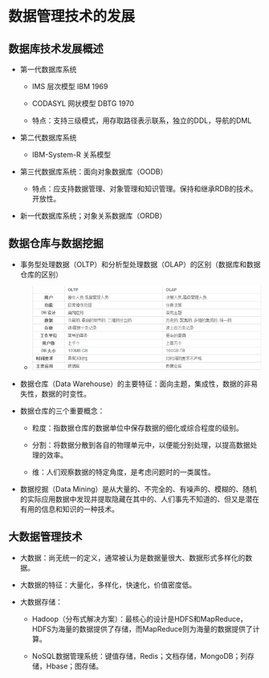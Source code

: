 # 数据管理技术的发展

## 数据库技术发展概述

  + 第一代数据库系统

    - IMS 层次模型 IBM 1969

    - CODASYL 网状模型 DBTG 1970

    - 特点：支持三级模式，用存取路径表示联系，独立的DDL，导航的DML

  + 第二代数据库系统

    - IBM-System-R 关系模型

  + 第三代数据库系统：面向对象数据库（OODB）

    - 特点：应支持数据管理、对象管理和知识管理。保持和继承RDB的技术。开放性。

  + 新一代数据库系统；对象关系数据库（ORDB）

## 数据仓库与数据挖掘

  + 事务型处理数据（OLTP）和分析型处理数据（OLAP）的区别（数据库和数据仓库的区别）

    - ![OLTP and OLAP](./resources/oltp_and_olap.png)

  + 数据仓库（Data Warehouse）的主要特征：面向主题，集成性，数据的非易失性，数据的时变性。

  + 数据仓库的三个重要概念：

    - 粒度：指数据仓库的数据单位中保存数据的细化或综合程度的级别。

    - 分割：将数据分散到各自的物理单元中，以便能分别处理，以提高数据处理的效率。

    - 维：人们观察数据的特定角度，是考虑问题时的一类属性。

  + 数据挖掘（Data Mining）是从大量的、不完全的、有噪声的、模糊的、随机的实际应用数据中发现并提取隐藏在其中的、人们事先不知道的、但又是潜在有用的信息和知识的一种技术。

## 大数据管理技术

  + 大数据：尚无统一的定义，通常被认为是数据量很大、数据形式多样化的数据。

  + 大数据的特征：大量化，多样化，快速化，价值密度低。

  + 大数据存储：

    - Hadoop（分布式解决方案）：最核心的设计是HDFS和MapReduce，HDFS为海量的数据提供了存储，而MapReduce则为海量的数据提供了计算。

    - NoSQL数据管理系统：键值存储，Redis；文档存储，MongoDB；列存储，Hbase；图存储。
